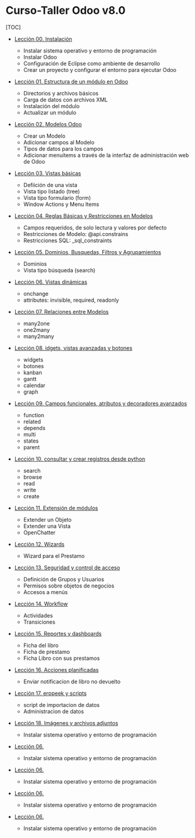 Curso-Taller Odoo v8.0
======================

[TOC]

- [Lección 00. Instalación](lecciones/00/)
    - Instalar sistema operativo y entorno de programación
    - Instalar Odoo
    - Configuración de Eclipse como ambiente de desarrollo
    - Crear un proyecto y configurar el entorno para ejecutar Odoo

- [Lección 01. Estructura de un módulo en Odoo](lecciones/01/)
    - Directorios y archivos básicos
    - Carga de datos con archivos XML
    - Instalación del módulo
    - Actualizar un módulo

- [Lección 02. Modelos Odoo](lecciones/02/)
    - Crear un Modelo
    - Adicionar campos al Modelo
    - Tipos de datos para los campos
    - Adicionar menuitems a través de la interfaz de administración web de Odoo

- [Lección 03. Vistas básicas](lecciones/03/)
    - Defiición de una vista
    - Vista tipo listado (tree)
    - Vista tipo formulario (form)
    - Window Actions y Menu Items

- [Lección 04. Reglas Básicas y Restricciones en Modelos](lecciones/04/)
    - Campos requeridos, de solo lectura y valores por defecto
    - Restricciones de Modelo: @api.constrains
    - Restricciones SQL: _sql_constraints

- [Lección 05. Dominios, Busquedas, Filtros y Agrupamientos](lecciones/05/)
    - Dominios
    - Vista tipo búsqueda (search)

- [Lección 06. Vistas dinámicas](lecciones/06/)
    - onchange
    - attributes: invisible, required, readonly

- [Lección 07. Relaciones entre Modelos](lecciones/07/)
    - many2one
    - one2many
    - many2many

- [Lección 08. idgets, vistas avanzadas y botones](lecciones/08/)
    - widgets
    - botones
    - kanban
    - gantt
    - calendar
    - graph

- [Lección 09. Campos funcionales, atributos y decoradores avanzados](lecciones/0/)
    - function
    - related
    - depends
    - multi
    - states
    - parent

- [Lección 10. consultar y crear registros desde python](lecciones/0/)
    - search
    - browse
    - read
    - write
    - create

- [Lección 11. Extensión de módulos](lecciones/0/)
    - Extender un Objeto
    - Extender una Vista
    - OpenChatter

- [Lección 12. Wizards](lecciones/0/)
    - Wizard para el Prestamo

- [Lección 13. Seguridad y control de acceso](lecciones/0/)
    - Definición de Grupos y Usuarios
    - Permisos sobre objetos de negocios
    - Accesos a menús

- [Lección 14. Workflow](lecciones/0/)
    - Actividades
    - Transiciones

- [Lección 15. Reportes y dashboards](lecciones/0/)
    - Ficha del libro
    - Ficha de prestamo
    - Ficha Libro con sus prestamos

- [Lección 16. Acciones planificadas](lecciones/0/)
    - Enviar notificacion de libro no devuelto

- [Lección 17. erppeek y scripts](lecciones/0/)
    - script de importacion de datos
    - Administracion de datos

- [Lección 18. Imágenes y archivos adjuntos](lecciones/0/)
    - Instalar sistema operativo y entorno de programación

- [Lección 06. ](lecciones/0/)
    - Instalar sistema operativo y entorno de programación

- [Lección 06. ](lecciones/0/)
    - Instalar sistema operativo y entorno de programación

- [Lección 06. ](lecciones/0/)
    - Instalar sistema operativo y entorno de programación

- [Lección 06. ](lecciones/0/)
    - Instalar sistema operativo y entorno de programación


